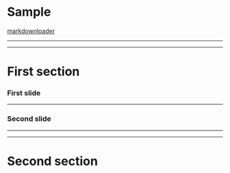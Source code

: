# Sample
[markdownloader](https://revealse.thetechcollective.dev)

---
---

# First section

### First slide

---

### Second slide

---
---

# Second section